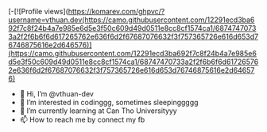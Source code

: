[-[![Profile views](https://komarev.com/ghpvc/?username=vthuan.dev(https://camo.githubusercontent.com/12291ecd3ba692f7c8f24b4a7e985e6d5e3f50c609d49d0511e8cc8cf1574ca1/68747470733a2f2f6b6f6d617265762e636f6d2f67687076632f3f757365726e616d653d76746875616e2d646576)](https://camo.githubusercontent.com/12291ecd3ba692f7c8f24b4a7e985e6d5e3f50c609d49d0511e8cc8cf1574ca1/68747470733a2f2f6b6f6d617265762e636f6d2f67687076632f3f757365726e616d653d76746875616e2d646576)
- 👋 Hi, I’m @vthuan-dev
- 👀 I’m interested in codinggg, sometimes sleepinggggg
- 🌱 I’m currently learning at Can Tho Universityyy
- 📫 How to reach me by connect my fb 



<!---
vthuan-dev/vthuan-dev is a ✨ special ✨ repository because its `README.md` (this file) appears on your GitHub profile.
You can click the Preview link to take a look at your changes.
--->
